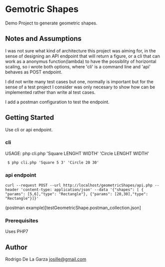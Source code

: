 # Gemotric Shapes

Demo Project to generate geometric shapes.

## Notes and Assumptions

I was not sure what kind of architecture this project was aiming for, in the sense of designing an API endpoint that will return a figure,
or a cli that can work as a anonymus function(lambda) to have the possiblity of horizontal scaling, so i wrote both options, where 'cli' is a command line and 'api' behaves as POST endpoint.


I did not write many test cases but one, normally is important but for the sense of a test project I consider was only necesary to show how can be implemented
rather than write al test cases.

I add a postman configuration to test the endpoint.


## Getting Started

Use cli or api endpoint.

### cli

 USAGE: php cli.php 'Square LENGHT WIDTH' 'Circle LENGHT WIDTH'
``` 
 $ php cli.php 'Square 5 3' 'Circle 20 30'
```

### api endpoint

```
curl --request POST --url http://localhost/geometricShapes/api.php --header 'content-type: application/json' --data '{"shapes": [ { "params": [5,6],"type": "Rectangle"}, {"params": [20,30],"type": "Rectangle"}]}'
```

(postman example)[testGeometricShape.postman_collection.json]

### Prerequisites

Uses PHP7

## Author

Rodrigo De La Garza <josille@gmail.com>
